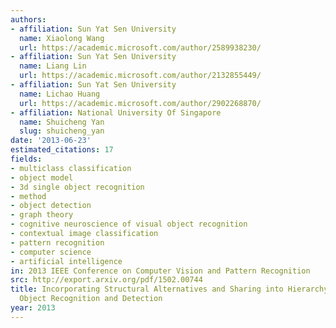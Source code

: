```yaml
---
authors:
- affiliation: Sun Yat Sen University
  name: Xiaolong Wang
  url: https://academic.microsoft.com/author/2589938230/
- affiliation: Sun Yat Sen University
  name: Liang Lin
  url: https://academic.microsoft.com/author/2132855449/
- affiliation: Sun Yat Sen University
  name: Lichao Huang
  url: https://academic.microsoft.com/author/2902268870/
- affiliation: National University Of Singapore
  name: Shuicheng Yan
  slug: shuicheng_yan
date: '2013-06-23'
estimated_citations: 17
fields:
- multiclass classification
- object model
- 3d single object recognition
- method
- object detection
- graph theory
- cognitive neuroscience of visual object recognition
- contextual image classification
- pattern recognition
- computer science
- artificial intelligence
in: 2013 IEEE Conference on Computer Vision and Pattern Recognition
src: http://export.arxiv.org/pdf/1502.00744
title: Incorporating Structural Alternatives and Sharing into Hierarchy for Multiclass
  Object Recognition and Detection
year: 2013
---
```

